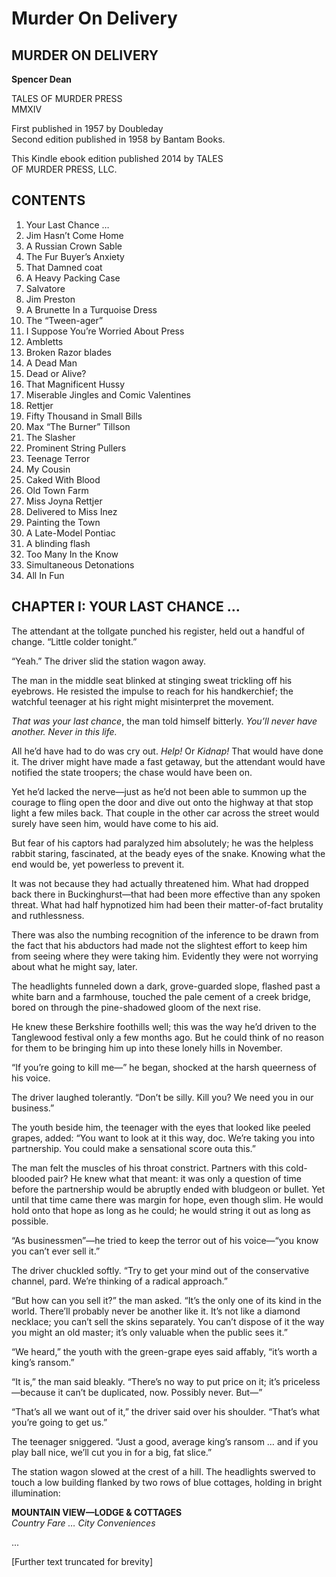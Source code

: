 
# Murder On Delivery

## MURDER ON DELIVERY
**Spencer Dean**

TALES OF MURDER PRESS  
MMXIV  

First published in 1957 by Doubleday  
Second edition published in 1958 by Bantam Books.

This Kindle ebook edition published 2014 by TALES  
OF MURDER PRESS, LLC.

## CONTENTS

1. Your Last Chance …  
2. Jim Hasn’t Come Home  
3. A Russian Crown Sable  
4. The Fur Buyer’s Anxiety  
5. That Damned coat  
6. A Heavy Packing Case  
7. Salvatore  
8. Jim Preston  
9. A Brunette In a Turquoise Dress  
10. The “Tween-ager”  
11. I Suppose You’re Worried About Press  
12. Ambletts  
13. Broken Razor blades  
14. A Dead Man  
15. Dead or Alive?  
16. That Magnificent Hussy  
17. Miserable Jingles and Comic Valentines  
18. Rettjer  
19. Fifty Thousand in Small Bills  
20. Max “The Burner” Tillson  
21. The Slasher  
22. Prominent String Pullers  
23. Teenage Terror  
24. My Cousin  
25. Caked With Blood  
26. Old Town Farm  
27. Miss Joyna Rettjer  
28. Delivered to Miss Inez  
29. Painting the Town  
30. A Late-Model Pontiac  
31. A blinding flash  
32. Too Many In the Know  
33. Simultaneous Detonations  
34. All In Fun

## CHAPTER I: YOUR LAST CHANCE …

The attendant at the tollgate punched his register, held out a handful of change. “Little colder tonight.”

“Yeah.” The driver slid the station wagon away.

The man in the middle seat blinked at stinging sweat trickling off his eyebrows. He resisted the impulse to reach for his handkerchief; the watchful teenager at his right might misinterpret the movement.

*That was your last chance*, the man told himself bitterly. *You’ll never have another. Never in this life.*

All he’d have had to do was cry out. *Help!* Or *Kidnap!* That would have done it. The driver might have made a fast getaway, but the attendant would have notified the state troopers; the chase would have been on.

Yet he’d lacked the nerve—just as he’d not been able to summon up the courage to fling open the door and dive out onto the highway at that stop light a few miles back. That couple in the other car across the street would surely have seen him, would have come to his aid.

But fear of his captors had paralyzed him absolutely; he was the helpless rabbit staring, fascinated, at the beady eyes of the snake. Knowing what the end would be, yet powerless to prevent it.

It was not because they had actually threatened him. What had dropped back there in Buckinghurst—that had been more effective than any spoken threat. What had half hypnotized him had been their matter-of-fact brutality and ruthlessness.

There was also the numbing recognition of the inference to be drawn from the fact that his abductors had made not the slightest effort to keep him from seeing where they were taking him. Evidently they were not worrying about what he might say, later.

The headlights funneled down a dark, grove-guarded slope, flashed past a white barn and a farmhouse, touched the pale cement of a creek bridge, bored on through the pine-shadowed gloom of the next rise.

He knew these Berkshire foothills well; this was the way he’d driven to the Tanglewood festival only a few months ago. But he could think of no reason for them to be bringing him up into these lonely hills in November.

“If you’re going to kill me—” he began, shocked at the harsh queerness of his voice.

The driver laughed tolerantly. “Don’t be silly. Kill you? We need you in our business.”

The youth beside him, the teenager with the eyes that looked like peeled grapes, added: “You want to look at it this way, doc. We’re taking you into partnership. You could make a sensational score outa this.”

The man felt the muscles of his throat constrict. Partners with this cold-blooded pair? He knew what that meant: it was only a question of time before the partnership would be abruptly ended with bludgeon or bullet. Yet until that time came there was margin for hope, even though slim. He would hold onto that hope as long as he could; he would string it out as long as possible.

“As businessmen”—he tried to keep the terror out of his voice—“you know you can’t ever sell it.”

The driver chuckled softly. “Try to get your mind out of the conservative channel, pard. We’re thinking of a radical approach.”

“But how can you sell it?” the man asked. “It’s the only one of its kind in the world. There’ll probably never be another like it. It’s not like a diamond necklace; you can’t sell the skins separately. You can’t dispose of it the way you might an old master; it’s only valuable when the public sees it.”

“We heard,” the youth with the green-grape eyes said affably, “it’s worth a king’s ransom.”

“It is,” the man said bleakly. “There’s no way to put price on it; it’s priceless—because it can’t be duplicated, now. Possibly never. But—”

“That’s all we want out of it,” the driver said over his shoulder. “That’s what you’re going to get us.”

The teenager sniggered. “Just a good, average king’s ransom … and if you play ball nice, we’ll cut you in for a big, fat slice.”

The station wagon slowed at the crest of a hill. The headlights swerved to touch a low building flanked by two rows of blue cottages, holding in bright illumination:

**MOUNTAIN VIEW—LODGE & COTTAGES**  
*Country Fare … City Conveniences*

...

[Further text truncated for brevity]
